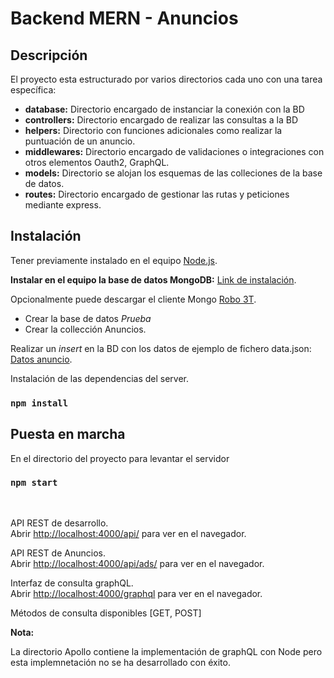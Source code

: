 # Backend MERN - Anuncios

## Descripción
El proyecto esta estructurado por varios directorios cada uno con una tarea específica:

- **database:** Directorio encargado de instanciar la conexión con la BD
- **controllers:** Directorio encargado de realizar las consultas a la BD
- **helpers:** Directorio con funciones adicionales como realizar la puntuación de un anuncio.
- **middlewares:** Directorio encargado de validaciones o integraciones con otros elementos Oauth2,  GraphQL.
- **models:** Directorio se alojan los esquemas de las colleciones de la base de datos.
- **routes:** Directorio encargado de gestionar las rutas y peticiones mediante express.


## Instalación
Tener previamente instalado en el equipo [Node.js](https://nodejs.org/es/). 


**Instalar en el equipo la base de datos MongoDB:** [Link de instalación](https://docs.mongodb.com/manual/administration/install-community/).

Opcionalmente puede descargar el cliente Mongo [Robo 3T](https://robomongo.org/).

- Crear la base de datos *Prueba*
- Crear la collección Anuncios.


Realizar un *insert* en la BD con los datos de ejemplo de fichero data.json: [Datos anuncio](https://github.com/ams113/Back-Anuncios/tree/master/Data).

Instalación de las dependencias del server.

### `npm install`

## Puesta en marcha

En el directorio del proyecto para levantar el servidor

### `npm start`
<br />

API REST de desarrollo.<br />
Abrir [http://localhost:4000/api/](http://localhost:4000/api/) para ver en el navegador.
<br />

API REST de Anuncios.<br />
Abrir [http://localhost:4000/api/ads/](http://localhost:4000/api/ads/) para ver en el navegador.

Interfaz de consulta graphQL.<br />
Abrir [http://localhost:4000/graphql](http://localhost:4000/graphql) para ver en el navegador.

Métodos de consulta disponibles [GET, POST]

**Nota:**

La directorio Apollo contiene la implementación de graphQL con Node pero esta implemnetación no se ha desarrollado con éxito.
